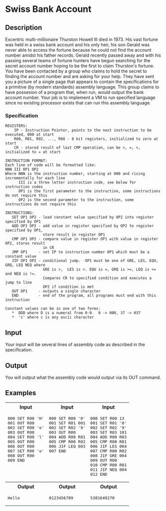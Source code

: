 # Swiss Bank Account

## Description

Excentric multi-millionaire Thurston Howell III died in 1973. His vast fortune was held in a swiss bank account and his only heir, his son Gerald was never able to access the fortune because he could not find the account number amidst his father records. Gerald recently passed away and with his passing several teams of fortune hunters have begun searching for the secret account number hoping to be the first to claim Thurston's fortune. You have been contacted by a group who claims to hold the secret to finding the account number and are asking for your help. They have sent you a picture of a single page that appears to contain the specifications for a primitive (by modern standards) assembly language. This group claims to have possesion of a program that, when run, would output the bank account number.  Your job is to implement a VM to run specified language since no existing processor exists that can run this assembly language.

### Specification

```
REGISTERS: 
    IP - Instruction Pointer, points to the next instruction to be executed, 000 at start
    R00, R01, R02, ..., R08 - 8 bit registers, initialized to zero at start
    CR - stored result of last CMP operation, can be >, =, <, initialized to = at start

INSTRUCTION FORMAT:
Each line of code will be formatted like:
NNN III OP1 OP2
Where NNN is the instruction number, starting at 000 and rising incrementally for each line
      III is a three letter instruction code, see below for instruction codes
      OP1 is the first parameter to the instruction, some instructions do not require this
      OP2 is the second parameter to the instruction, some instructions do not require this

INSTRUCTIONS:
   SET OP1 OP2 - load constant value specified by OP2 into register specified by OP1
   ADD OP1 OP2 - add value in register specified by OP2 to register specified by OP1, 
                 store result in register OP1
   CMP OP1 OP2 - compare value in register OP1 with value in register OP2, stores result
                 in CR
   JMP OP1     - set IP to instruction number OP1 which must be a constant value
   JIF OP1 OP2 - conditional jump.  OP1 must be one of GRE, LES, EQU, GRQ, LEQ NEQ where
                 GRE is >,  LES is <. EQU is =, GRQ is >=, LEQ is <= and NEQ is !=.  
                 Compares CR to specified condition and executes a jump to line 
                 OP2 if condition is met
   OUT OP1     - outputs a single character
   END         - end of the program, all programs must end with this instruction

Constant values can be in one of two forms:
   *  DDD where D is a numeral from 0-9.  0 -> 000, 37 -> 037
   *  'c' where c is any ascii character
```


## Input

Your input will be several lines of assembly code as described in the specification.

## Output

You will output what the assembly code would output via its OUT command.

## Examples

<table>
    <tr>
        <th>Input</th>
        <th>Input</th>
        <th>Input</th>
    </tr>
    <tr>
        <td valign="top">
<pre>000 SET R00 'H'
001 OUT R00
002 SET R00 'e'
003 OUT R00
004 SET R00 'l'
005 OUT R00
006 OUT R00
007 SET R00 'o'
008 OUT R00 
009 END
</pre>
        </td>
        <td valign="top">
<pre>000 SET R00 '0'
001 SET R01 001
002 SET R02 '9'
003 OUT R00
004 ADD R00 R01
005 CMP R00 R02
006 JIF LEQ 003
007 END
</pre>
        </td>
        <td valign="top">
<pre>000 SET R00 13
001 SET R01 '0'
002 SET R02 '9'
003 SET R03 101
004 ADD R00 R03
005 CMP R00 R01
006 JIF LES 004
007 CMP R00 R02
008 JIF GRE 004
009 OUT R00
010 CMP R00 R01
011 JIF NEQ 004
012 END
</pre>
        </td>
    </tr>
    <tr>
        <th>Output</th>
        <th>Output</th>
        <th>Output</th>
    </tr>
    <tr>
        <td>
<pre>Hello</pre>
        </td>
        <td>
<pre>0123456789
</pre>
        </td>
        <td>
        <pre>5381649270</pre>
        </td>
    </tr>
</table>
